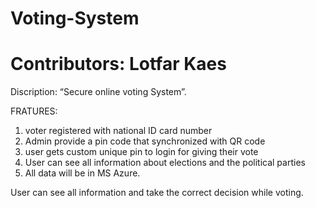 # Voting-System
# Contributors: Lotfar Kaes

Discription: “Secure online voting System”.

FRATURES:

1. voter registered with national ID card number
2. Admin provide a pin code that synchronized with QR code
3. user gets custom unique pin to login for giving their vote
4. User can see all information about elections and the political parties
5. All data will be in MS Azure.

User can see all information and take the correct decision while voting.

